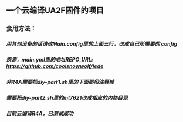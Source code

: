 
## 一个云编译UA2F固件的项目

### 食用方法：
##### 用其他设备的话请改Main.config里的上面三行，改成自己所需要的 config
##### 换源，main.yml里的地址REPO_URL: https://github.com/coolsnowwolf/lede
##### 非R4A需要把diy-part1.sh里的下面那段注释掉
##### 需要把diy-part2.sh里的mt7621改成相应的内核目录
##### 目前云编译R4A，已测试成功

